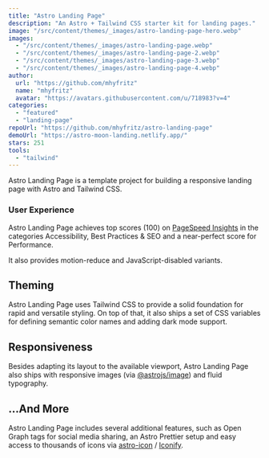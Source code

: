```yaml
---
title: "Astro Landing Page"
description: "An Astro + Tailwind CSS starter kit for landing pages."
image: "/src/content/themes/_images/astro-landing-page-hero.webp"
images:
  - "/src/content/themes/_images/astro-landing-page.webp"
  - "/src/content/themes/_images/astro-landing-page-2.webp"
  - "/src/content/themes/_images/astro-landing-page-3.webp"
  - "/src/content/themes/_images/astro-landing-page-4.webp"
author:
  url: "https://github.com/mhyfritz"
  name: "mhyfritz"
  avatar: "https://avatars.githubusercontent.com/u/718983?v=4"
categories:
  - "featured"
  - "landing-page"
repoUrl: "https://github.com/mhyfritz/astro-landing-page"
demoUrl: "https://astro-moon-landing.netlify.app/"
stars: 251
tools:
  - "tailwind"
---
```


<p>
  Astro Landing Page is a template project for building a responsive landing page with Astro and
  Tailwind CSS.
</p>
<h3>User Experience</h3>
<p>
  Astro Landing Page achieves top scores (100) on
  <a href="https://pagespeed.web.dev/" rel="noopener noreferrer" target="_blank"
    >PageSpeed Insights</a
  >
  in the categories Accessibility, Best Practices &amp; SEO and a near-perfect score for
  Performance.
</p>
<p>It also provides motion-reduce and JavaScript-disabled variants.</p>
<h2>Theming</h2>
<p>
  Astro Landing Page uses Tailwind CSS to provide a solid foundation for rapid and versatile
  styling. On top of that, it also ships a set of CSS variables for defining semantic color names
  and adding dark mode support.
</p>
<h2>Responsiveness</h2>
<p>
  Besides adapting its layout to the available viewport, Astro Landing Page also ships with
  responsive images (via
  <a
    href="https://docs.astro.build/guides/integrations-guide/image/"
    rel="noopener noreferrer"
    target="_blank"
    >@astrojs/image</a
  >) and fluid typography.
</p>
<h2>...And More</h2>
<p>
  Astro Landing Page includes several additional features, such as Open Graph tags for social media
  sharing, an Astro Prettier setup and easy access to thousands of icons via
  <a href="https://github.com/natemoo-re/astro-icon/" rel="noopener noreferrer" target="_blank"
    >astro-icon</a
  >
  / <a href="https://iconify.design/" rel="noopener noreferrer" target="_blank">Iconify</a>.
</p>
